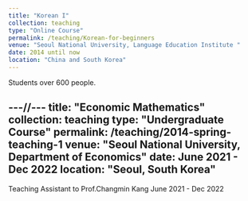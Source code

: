 ```yaml
---
title: "Korean I"
collection: teaching
type: "Online Course"
permalink: /teaching/Korean-for-beginners
venue: "Seoul National University, Language Education Institute "
date: 2014 until now
location: "China and South Korea"
---
```


Students over 600 people.


---//---
title: "Economic Mathematics"
collection: teaching
type: "Undergraduate Course"
permalink: /teaching/2014-spring-teaching-1
venue: "Seoul National University, Department of Economics"
date: June 2021 - Dec 2022
location: "Seoul, South Korea"
---

Teaching Assistant to Prof.Changmin Kang 
June 2021 - Dec 2022


